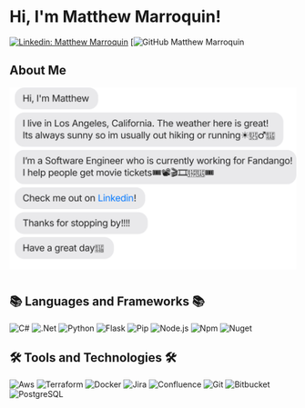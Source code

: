  # Hi, I'm Matthew Marroquin!
[![Linkedin: Matthew Marroquin](https://custom-icon-badges.demolab.com/badge/MatthewMarroquin-blue?logo=linkedin-white&logoColor=fff)](https://www.linkedin.com/in/mattmarroquin/)
[![GitHub Matthew Marroquin](https://custom-icon-badges.demolab.com/badge/MatthewMarroquin-blue?logo=linkedin-white&logoColor=fff)


## About Me
<!--
If you're reading this that means you like how my README.md is formatted!! 
Why don't you give my github a follow and send me a connection request on LinkedIn 😁!!!! 
-->
![](https://raw.githubusercontent.com/MatthewMarroquin/MatthewMarroquin/main/Welcome.svg)


#


## 📚 Languages and Frameworks 📚
![C#](https://img.shields.io/badge/-C%23-3b3b3b?style=flat&logo=c#&logoColor=purple)
![.Net](https://img.shields.io/badge/-.Net-3b3b3b?style=flat&logo=dotnet&logoColor=blue)
![Python](https://img.shields.io/badge/-Python-3b3b3b?style=flat&logo=python)
![Flask](https://img.shields.io/badge/-Flask-3b3b3b?style=flat&logo=flask)
![Pip](https://img.shields.io/badge/-Pip-3b3b3b?style=flat&logo=pipx)
![Node.js](https://img.shields.io/badge/-Node.js-3b3b3b?style=flat&logo=nodedotjs)
![Npm](https://img.shields.io/badge/-Npm-3b3b3b?style=flat&logo=npm&logoColor=red)
![Nuget](https://img.shields.io/badge/-Nuget-3b3b3b?style=flat&logo=nuget&logoColor=blue)


## 🛠️ Tools and Technologies 🛠️
![Aws](https://img.shields.io/badge/-Aws-3b3b3b?style=flat&logo=amazonwebservices&logoColor=orange)
![Terraform](https://img.shields.io/badge/-Terraform-3b3b3b?style=flat&logo=terraform)
![Docker](https://img.shields.io/badge/-Docker-3b3b3b?style=flat&logo=docker)
![Jira](https://img.shields.io/badge/-Jira-3b3b3b?style=flat&logo=jira&logoColor=blue)
![Confluence](https://img.shields.io/badge/-Confluence-3b3b3b?style=flat&logo=confluence&logoColor=blue)
![Git](https://img.shields.io/badge/-Git-3b3b3b?style=flat&logo=git)
![Bitbucket](https://img.shields.io/badge/-Bitbucket-3b3b3b?style=flat&logo=bitbucket&logoColor=blue)
![PostgreSQL](https://img.shields.io/badge/-PostgreSQL-3b3b3b?style=flat&logo=postgresql)




<!--
commenting this out incase I decide to switch from shields.io to icons8.com.
<h2>My Skills</h2>
  <a href="https://www.terraform.io/"><img src="https://img.icons8.com/color/24/000000/terraform.png"/></a> Terraform
  <a href="https://cloud.google.com/"><img src="https://img.icons8.com/color/24/000000/google-cloud-platform.png"/></a> Google Cloud Platform (GCP)
  <a href="https://azure.microsoft.com/"><img src="https://img.icons8.com/color/24/000000/azure-1.png"/></a> Microsoft Azure
  <a href="https://kubernetes.io/"><img src="https://img.icons8.com/color/24/000000/kubernetes.png"/></a> Kubernetes
  <a href="https://www.docker.com/"><img src="https://img.icons8.com/color/24/000000/docker.png"/></a> Docker
  <a href="https://www.jenkins.io/"><img src="https://img.icons8.com/color/24/000000/jenkins.png"/></a> Jenkins
  <a href="https://www.ansible.com/"><img src="https://img.icons8.com/color/24/000000/ansible.png"/></a> Ansible
  <a href="https://www.python.org/"><img src="https://img.icons8.com/color/24/000000/python.png"/></a> Python
  -->
